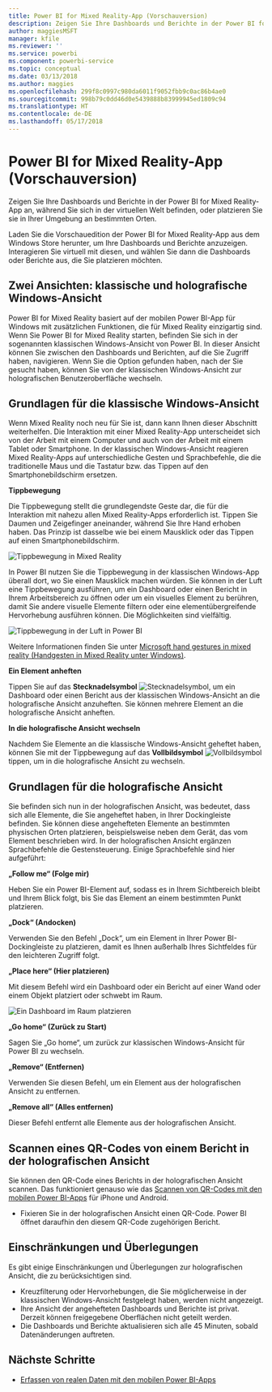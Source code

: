 ```yaml
---
title: Power BI for Mixed Reality-App (Vorschauversion)
description: Zeigen Sie Ihre Dashboards und Berichte in der Power BI for Mixed Reality-App an, egal ob in der virtuellen Welt oder in Ihrer Umgebung.
author: maggiesMSFT
manager: kfile
ms.reviewer: ''
ms.service: powerbi
ms.component: powerbi-service
ms.topic: conceptual
ms.date: 03/13/2018
ms.author: maggies
ms.openlocfilehash: 299f8c0997c980da6011f9052fbb9c0ac86b4ae0
ms.sourcegitcommit: 998b79c0dd46d0e5439888b83999945ed1809c94
ms.translationtype: HT
ms.contentlocale: de-DE
ms.lasthandoff: 05/17/2018
---
```

# <a name="power-bi-for-mixed-reality-app-preview"></a>Power BI for Mixed Reality-App (Vorschauversion)
Zeigen Sie Ihre Dashboards und Berichte in der Power BI for Mixed Reality-App an, während Sie sich in der virtuellen Welt befinden, oder platzieren Sie sie in Ihrer Umgebung an bestimmten Orten. 

Laden Sie die Vorschauedition der Power BI for Mixed Reality-App aus dem Windows Store herunter, um Ihre Dashboards und Berichte anzuzeigen. Interagieren Sie virtuell mit diesen, und wählen Sie dann die Dashboards oder Berichte aus, die Sie platzieren möchten. 

## <a name="two-views-windows-classic-and-holographic"></a>Zwei Ansichten: klassische und holografische Windows-Ansicht

Power BI for Mixed Reality basiert auf der mobilen Power BI-App für Windows mit zusätzlichen Funktionen, die für Mixed Reality einzigartig sind. Wenn Sie Power BI for Mixed Reality starten, befinden Sie sich in der sogenannten klassischen Windows-Ansicht von Power BI. In dieser Ansicht können Sie zwischen den Dashboards und Berichten, auf die Sie Zugriff haben, navigieren. Wenn Sie die Option gefunden haben, nach der Sie gesucht haben, können Sie von der klassischen Windows-Ansicht zur holografischen Benutzeroberfläche wechseln. 


## <a name="windows-classic-view-basics"></a>Grundlagen für die klassische Windows-Ansicht

Wenn Mixed Reality noch neu für Sie ist, dann kann Ihnen dieser Abschnitt weiterhelfen. Die Interaktion mit einer Mixed Reality-App unterscheidet sich von der Arbeit mit einem Computer und auch von der Arbeit mit einem Tablet oder Smartphone. In der klassischen Windows-Ansicht reagieren Mixed Reality-Apps auf unterschiedliche Gesten und Sprachbefehle, die die traditionelle Maus und die Tastatur bzw. das Tippen auf den Smartphonebildschirm ersetzen. 

**Tippbewegung**

Die Tippbewegung stellt die grundlegendste Geste dar, die für die Interaktion mit nahezu allen Mixed Reality-Apps erforderlich ist. Tippen Sie Daumen und Zeigefinger aneinander, während Sie Ihre Hand erhoben haben. Das Prinzip ist dasselbe wie bei einem Mausklick oder das Tippen auf einen Smartphonebildschirm.  

![Tippbewegung in Mixed Reality](media/mobile-mixed-reality-app/power-bi-hololens-airtap.png)

In Power BI nutzen Sie die Tippbewegung in der klassischen Windows-App überall dort, wo Sie einen Mausklick machen würden. Sie können in der Luft eine Tippbewegung ausführen, um ein Dashboard oder einen Bericht in Ihrem Arbeitsbereich zu öffnen oder um ein visuelles Element zu berühren, damit Sie andere visuelle Elemente filtern oder eine elementübergreifende Hervorhebung ausführen können. Die Möglichkeiten sind vielfältig.

![Tippbewegung in der Luft in Power BI](media/mobile-mixed-reality-app/power-bi-hololens-airtap-hand.png) 

Weitere Informationen finden Sie unter [Microsoft hand gestures in mixed reality (Handgesten in Mixed Reality unter Windows)](https://developer.microsoft.com/windows/mixed-reality/gestures).

**Ein Element anheften** 

Tippen Sie auf das **Stecknadelsymbol** ![Stecknadelsymbol](media/mobile-mixed-reality-app/power-bi-hololens-pin.png), um ein Dashboard oder einen Bericht aus der klassischen Windows-Ansicht an die holografische Ansicht anzuheften. Sie können mehrere Element an die holografische Ansicht anheften. 

**In die holografische Ansicht wechseln**

Nachdem Sie Elemente an die klassische Windows-Ansicht geheftet haben, können Sie mit der Tippbewegung auf das **Vollbildsymbol** ![Vollbildsymbol](media/mobile-mixed-reality-app/power-bi-hololens-fullscreen.png) tippen, um in die holografische Ansicht zu wechseln. 


## <a name="holographic-view-basics"></a>Grundlagen für die holografische Ansicht

Sie befinden sich nun in der holografischen Ansicht, was bedeutet, dass sich alle Elemente, die Sie angeheftet haben, in Ihrer Dockingleiste befinden. Sie können diese angehefteten Elemente an bestimmten physischen Orten platzieren, beispielsweise neben dem Gerät, das vom Element beschrieben wird. In der holografischen Ansicht ergänzen Sprachbefehle die Gestensteuerung. Einige Sprachbefehle sind hier aufgeführt:

**„Follow me“ (Folge mir)** 

Heben Sie ein Power BI-Element auf, sodass es in Ihrem Sichtbereich bleibt und Ihrem Blick folgt, bis Sie das Element an einem bestimmten Punkt platzieren.

**„Dock“ (Andocken)** 

Verwenden Sie den Befehl „Dock“, um ein Element in Ihrer Power BI-Dockingleiste zu platzieren, damit es Ihnen außerhalb Ihres Sichtfeldes für den leichteren Zugriff folgt.

**„Place here“ (Hier platzieren)**

Mit diesem Befehl wird ein Dashboard oder ein Bericht auf einer Wand oder einem Objekt platziert oder schwebt im Raum.

![Ein Dashboard im Raum platzieren](media/mobile-mixed-reality-app/power-bi-hololens-place-visuals.png)

**„Go home“ (Zurück zu Start)**

Sagen Sie „Go home“, um zurück zur klassischen Windows-Ansicht für Power BI zu wechseln. 

**„Remove“ (Entfernen)**

Verwenden Sie diesen Befehl, um ein Element aus der holografischen Ansicht zu entfernen.

**„Remove all“ (Alles entfernen)** 

Dieser Befehl entfernt alle Elemente aus der holografischen Ansicht.


## <a name="scan-a-report-qr-code-in-holographic-view"></a>Scannen eines QR-Codes von einem Bericht in der holografischen Ansicht

Sie können den QR-Code eines Berichts in der holografischen Ansicht scannen. Das funktioniert genauso wie das [Scannen von QR-Codes mit den mobilen Power BI-Apps](mobile-apps-qr-code.md) für iPhone und Android.

- Fixieren Sie in der holografischen Ansicht einen QR-Code. Power BI öffnet daraufhin den diesem QR-Code zugehörigen Bericht.

## <a name="limitations-and-considerations"></a>Einschränkungen und Überlegungen

Es gibt einige Einschränkungen und Überlegungen zur holografischen Ansicht, die zu berücksichtigen sind.

- Kreuzfilterung oder Hervorhebungen, die Sie möglicherweise in der klassischen Windows-Ansicht festgelegt haben, werden nicht angezeigt.
- Ihre Ansicht der angehefteten Dashboards und Berichte ist privat. Derzeit können freigegebene Oberflächen nicht geteilt werden.
- Die Dashboards und Berichte aktualisieren sich alle 45 Minuten, sobald Datenänderungen auftreten.


## <a name="next-steps"></a>Nächste Schritte

- [Erfassen von realen Daten mit den mobilen Power BI-Apps](mobile-apps-data-in-real-world-context.md)

 



